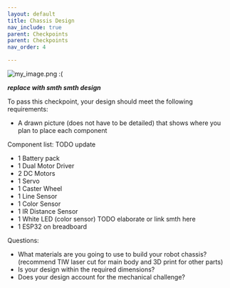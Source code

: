 ```yaml
---
layout: default
title: Chassis Design
nav_include: true
parent: Checkpoints
parent: Checkpoints
nav_order: 4

---
```


<img src="{{ '/_assets/images/my_image.png' | prepend: site.baseurl }}" alt="my_image.png :(">

***replace with smth smth design***


To pass this checkpoint, your design should meet the following requirements:
* A drawn picture (does not have to be detailed) that shows where you plan to place each component

Component list: TODO update
* 1 Battery pack
* 1 Dual Motor Driver
* 2 DC Motors
* 1 Servo
* 1 Caster Wheel
* 1 Line Sensor
* 1 Color Sensor
* 1 IR Distance Sensor
* 1 White LED (color sensor) TODO elaborate or link smth here
* 1 ESP32 on breadboard

Questions:
* What materials are you going to use to build your robot chassis? (recommend TIW laser cut for main body and 3D print for other parts)
* Is your design within the required dimensions?
* Does your design account for the mechanical challenge?